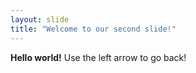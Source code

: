 ```yaml
---
layout: slide
title: "Welcome to our second slide!"
---
```

**Hello world!**
Use the left arrow to go back!

